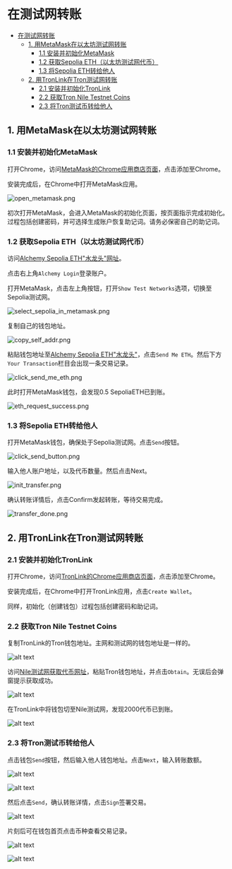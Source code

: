 # 在测试网转账

- [在测试网转账](#在测试网转账)
  - [1. 用MetaMask在以太坊测试网转账](#1-用metamask在以太坊测试网转账)
    - [1.1 安装并初始化MetaMask](#11-安装并初始化metamask)
    - [1.2 获取Sepolia ETH（以太坊测试网代币）](#12-获取sepolia-eth以太坊测试网代币)
    - [1.3 将Sepolia ETH转给他人](#13-将sepolia-eth转给他人)
  - [2. 用TronLink在Tron测试网转账](#2-用tronlink在tron测试网转账)
    - [2.1 安装并初始化TronLink](#21-安装并初始化tronlink)
    - [2.2 获取Tron Nile Testnet Coins](#22-获取tron-nile-testnet-coins)
    - [2.3 将Tron测试币转给他人](#23-将tron测试币转给他人)


## 1. 用MetaMask在以太坊测试网转账

### 1.1 安装并初始化MetaMask

打开Chrome，访问[MetaMask的Chrome应用商店页面](https://chromewebstore.google.com/detail/metamask/nkbihfbeogaeaoehlefnkodbefgpgknn?hl=zh-CN&utm_source=ext_sidebar)，点击添加至Chrome。

安装完成后，在Chrome中打开MetaMask应用。

![open_metamask.png](./image/open_metamask.png)

初次打开MetaMask，会进入MetaMask的初始化页面，按页面指示完成初始化。过程包括创建密码，并可选择生成账户恢复助记词。请务必保密自己的助记词。


### 1.2 获取Sepolia ETH（以太坊测试网代币）

访问[Alchemy Sepolia ETH"水龙头"网址](https://www.alchemy.com/faucets/ethereum-sepolia)。

点击右上角`Alchemy Login`登录账户。


打开MetaMask，点击左上角按钮，打开`Show Test Networks`选项，切换至Sepolia测试网。

![select_sepolia_in_metamask.png](./image/select_sepolia_in_metamask.png)


复制自己的钱包地址。


![copy_self_addr.png](./image/copy_self_addr.png)

粘贴钱包地址至[Alchemy Sepolia ETH"水龙头"](https://www.alchemy.com/faucets/ethereum-sepolia)，点击`Send Me ETH`。然后下方`Your Transaction`栏目会出现一条交易记录。


![click_send_me_eth.png](./image/click_send_me_eth.png)

此时打开MetaMask钱包，会发现0.5 SepoliaETH已到账。

![eth_request_success.png](./image/eth_request_success.png)


### 1.3 将Sepolia ETH转给他人

打开MetaMask钱包，确保处于Sepolia测试网。点击`Send`按钮。

![click_send_button.png](./image/click_send_button.png)

输入他人账户地址，以及代币数量。然后点击Next。


![init_transfer.png](./image/init_transfer.png)

确认转账详情后，点击Confirm发起转账，等待交易完成。

![transfer_done.png](./image/transfer_done.png)


## 2. 用TronLink在Tron测试网转账


### 2.1 安装并初始化TronLink

打开Chrome，访问[TronLink的Chrome应用商店页面](https://chromewebstore.google.com/detail/tronlink/ibnejdfjmmkpcnlpebklmnkoeoihofec?hl=zh-CN&utm_source=ext_sidebar)，点击添加至Chrome。


安装完成后，在Chrome中打开TronLink应用，点击`Create Wallet`。

同样，初始化（创建钱包）过程包括创建密码和助记词。

### 2.2 获取Tron Nile Testnet Coins 

复制TronLink的Tron钱包地址。主网和测试网的钱包地址是一样的。

![alt text](image.png)

访问[Nile测试网获取代币网址](https://nileex.io/join/getJoinPage)，粘贴Tron钱包地址，并点击`Obtain`。无误后会弹窗提示获取成功。

![alt text](image-1.png)

在TronLink中将钱包切至Nile测试网，发现2000代币已到账。

![alt text](image-2.png)



### 2.3 将Tron测试币转给他人

点击钱包`Send`按钮，然后输入他人钱包地址。点击`Next`，输入转账数额。

![alt text](image-3.png)


![alt text](image-4.png)


然后点击`Send`，确认转账详情，点击`Sign`签署交易。

![alt text](image-5.png)


片刻后可在钱包首页点击币种查看交易记录。

![alt text](image-6.png)


![alt text](image-7.png)